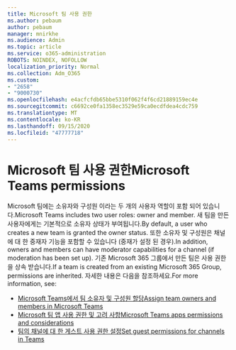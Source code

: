 ```yaml
---
title: Microsoft 팀 사용 권한
ms.author: pebaum
author: pebaum
manager: mnirkhe
ms.audience: Admin
ms.topic: article
ms.service: o365-administration
ROBOTS: NOINDEX, NOFOLLOW
localization_priority: Normal
ms.collection: Adm_O365
ms.custom:
- "2658"
- "9000730"
ms.openlocfilehash: e4acfcfdb65bbe5310f062f4f6cd21889159ec4e
ms.sourcegitcommit: c6692ce0fa1358ec3529e59ca0ecdfdea4cdc759
ms.translationtype: MT
ms.contentlocale: ko-KR
ms.lasthandoff: 09/15/2020
ms.locfileid: "47777718"
---
```

# <a name="microsoft-teams-permissions"></a><span data-ttu-id="2b60a-102">Microsoft 팀 사용 권한</span><span class="sxs-lookup"><span data-stu-id="2b60a-102">Microsoft Teams permissions</span></span>

<span data-ttu-id="2b60a-103">Microsoft 팀에는 소유자와 구성원 이라는 두 개의 사용자 역할이 포함 되어 있습니다.</span><span class="sxs-lookup"><span data-stu-id="2b60a-103">Microsoft Teams includes two user roles: owner and member.</span></span> <span data-ttu-id="2b60a-104">새 팀을 만든 사용자에게는 기본적으로 소유자 상태가 부여됩니다.</span><span class="sxs-lookup"><span data-stu-id="2b60a-104">By default, a user who creates a new team is granted the owner status.</span></span> <span data-ttu-id="2b60a-105">또한 소유자 및 구성원은 채널에 대 한 중재자 기능을 포함할 수 있습니다 (중재가 설정 된 경우).</span><span class="sxs-lookup"><span data-stu-id="2b60a-105">In addition, owners and members can have moderator capabilities for a channel (if moderation has been set up).</span></span> <span data-ttu-id="2b60a-106">기존 Microsoft 365 그룹에서 만든 팀은 사용 권한을 상속 받습니다.</span><span class="sxs-lookup"><span data-stu-id="2b60a-106">If a team is created from an existing Microsoft 365 Group, permissions are inherited.</span></span> <span data-ttu-id="2b60a-107">자세한 내용은 다음을 참조하세요.</span><span class="sxs-lookup"><span data-stu-id="2b60a-107">For more information, see:</span></span>

- [<span data-ttu-id="2b60a-108">Microsoft Teams에서 팀 소유자 및 구성원 할당</span><span class="sxs-lookup"><span data-stu-id="2b60a-108">Assign team owners and members in Microsoft Teams</span></span>](https://docs.microsoft.com/microsoftteams/assign-roles-permissions)
- [<span data-ttu-id="2b60a-109">Microsoft 팀 앱 사용 권한 및 고려 사항</span><span class="sxs-lookup"><span data-stu-id="2b60a-109">Microsoft Teams apps permissions and considerations</span></span>](https://docs.microsoft.com/microsoftteams/app-permissions)
- [<span data-ttu-id="2b60a-110">팀의 채널에 대 한 게스트 사용 권한 설정</span><span class="sxs-lookup"><span data-stu-id="2b60a-110">Set guest permissions for channels in Teams</span></span>](https://support.office.com/article/4756c468-2746-4bfd-a582-736d55fcc169)
